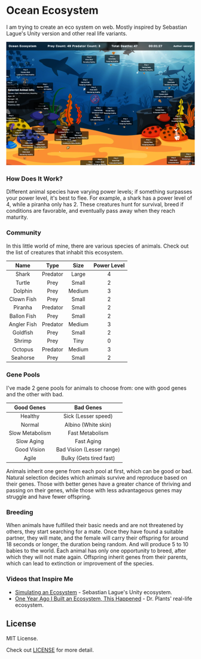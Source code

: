 # Ocean Ecosystem

I am trying to create an eco system on web. Mostly inspired by Sebastian Lague's Unity version and other real life variants.

![Thumbnail](assets/thumb.PNG)

### How Does It Work?

Different animal species have varying power levels; if something surpasses your power level, it's best to flee. For example, a shark has a power level of 4, while a piranha only has 2. These creatures hunt for survival, breed if conditions are favorable, and eventually pass away when they reach maturity.

### Community

In this little world of mine, there are various species of animals. Check out the list of creatures that inhabit this ecosystem.

Name | Type | Size | Power Level |
| :---: | :---: | :---: | :---: |
Shark  | Predator | Large | 4 |
Turtle  | Prey | Small | 2 |
Dolphin | Prey | Medium | 3 |
Clown Fish  | Prey | Small | 2 |
Piranha  | Predator | Small | 2 |
Ballon Fish  | Prey |Small |2 |
Angler Fish  | Predator |Medium | 3 |
Goldfish  | Prey | Small | 2 |
Shrimp  | Prey | Tiny | 0 | 
Octopus  | Predator |Medium | 3 |
Seahorse  | Prey |Small | 2 |

### Gene Pools

I've made 2 gene pools for animals to choose from: one with good genes and the other with bad.

Good Genes  | Bad Genes
:---: | :---:
Healthy  | Sick (Lesser speed)
Normal  | Albino (White skin)
Slow Metabolism  | Fast Metabolism
Slow Aging  | Fast Aging
Good Vision  | Bad Vision (Lesser range)
Agile  | Bulky (Gets tired fast)

Animals inherit one gene from each pool at first, which can be good or bad. Natural selection decides which animals survive and reproduce based on their genes. Those with better genes have a greater chance of thriving and passing on their genes, while those with less advantageous genes may struggle and have fewer offspring.

### Breeding

When animals have fulfilled their basic needs and are not threatened by others, they start searching for a mate. Once they have found a suitable partner, they will mate, and the female will carry their offspring for around 18 seconds or longer, the duration being random. And will produce 5 to 10 babies to the world. Each animal has only one opportunity to breed, after which they will not mate again. Offspring inherit genes from their parents, which can lead to extinction or improvement of the species.

### Videos that Inspire Me
- [Simulating an Ecosystem](https://youtu.be/r_It_X7v-1E) - Sebastian Lague's Unity ecosystem.
- [One Year Ago I Built an Ecosystem, This Happened](https://youtu.be/QTH9m6MDIfc) - Dr. Plants' real-life ecosystem.

## License

MIT License.

Check out [LICENSE](./LICENSE) for more detail.
